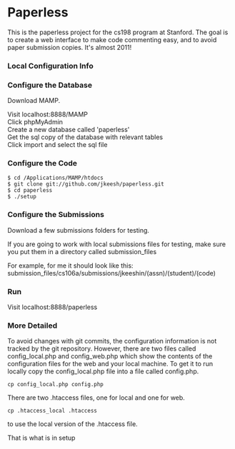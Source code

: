 # Paperless

This is the paperless project for the cs198 program at Stanford. 
The goal is to create a web interface to make code commenting 
easy, and to avoid paper submission copies. It's almost 2011!

### Local Configuration Info


### Configure the Database

Download MAMP.

Visit localhost:8888/MAMP  
Click phpMyAdmin  
Create a new database called 'paperless'  
Get the sql copy of the database with relevant tables  
Click import and select the sql file

### Configure the Code

    $ cd /Applications/MAMP/htdocs
    $ git clone git://github.com/jkeesh/paperless.git
    $ cd paperless
    $ ./setup

### Configure the Submissions

Download a few submissions folders for testing.

If you are going to work with local submissions files for testing, 
make sure you put them in a directory called submission_files

For example, for me it should look like this:
    submission_files/cs106a/submissions/jkeeshin/(assn)/(student)/(code)

### Run

Visit localhost:8888/paperless


### More Detailed

To avoid changes with git commits, the configuration information
is not tracked by the git repository. However, there are two
files called config_local.php and config_web.php which show the 
contents of the configuration files for the web and your local 
machine. To get it to run locally copy the config_local.php file
into a file called config.php.

    cp config_local.php config.php

There are two .htaccess files, one for local and one for web.

    cp .htaccess_local .htaccess 

to use the local version of the .htaccess file.

That is what is in setup
